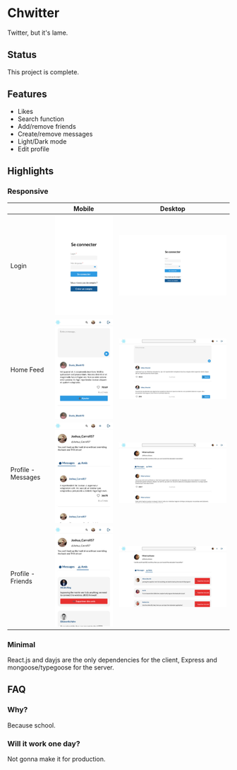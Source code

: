 # Chwitter

Twitter, but it's lame.

## Status

This project is complete.

## Features

- Likes
- Search function
- Add/remove friends
- Create/remove messages
- Light/Dark mode
- Edit profile

## Highlights

### Responsive

|                    | Mobile                                                    | Desktop                                                    |
| ------------------ | --------------------------------------------------------- | ---------------------------------------------------------- |
| Login              | ![login](assets/screenshots/login-mobile.jpg)             | ![login](assets/screenshots/login-desktop.jpg)             |
| Home Feed          | ![home](assets/screenshots/home-mobile.jpg)               | ![home](assets/screenshots/home-desktop.jpg)               |
| Profile - Messages | ![messages](assets/screenshots/profile-msg-mobile.jpg)    | ![messages](assets/screenshots/profile-msg-desktop.jpg)    |
| Profile - Friends  | ![friends](assets/screenshots/profile-friends-mobile.jpg) | ![friends](assets/screenshots/profile-friends-desktop.jpg) |

### Minimal

React.js and dayjs are the only dependencies for the client,
Express and mongoose/typegoose for the server.

## FAQ

### Why?

Because school.

### Will it work one day?

Not gonna make it for production.
